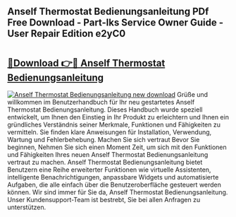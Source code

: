 ## Anself Thermostat Bedienungsanleitung PDf Free Download - Part-lks Service Owner Guide - User Repair Edition e2yC0

# <h2><a href="http://df36gd8.blite.top/?on=Anself+Thermostat+Bedienungsanleitung">🔗Download 👉🔴 Anself Thermostat Bedienungsanleitung</a></h2>

[![Anself Thermostat Bedienungsanleitung new download](https://i.imgur.com/lujVjoI.png)](http://df36gd8.blite.top/?on=Anself+Thermostat+Bedienungsanleitung)
Grüße und willkommen im Benutzerhandbuch für Ihr neu gestartetes Anself Thermostat Bedienungsanleitung. Dieses Handbuch wurde speziell entwickelt, um Ihnen den Einstieg in Ihr Produkt zu erleichtern und Ihnen ein gründliches Verständnis seiner Merkmale, Funktionen und Fähigkeiten zu vermitteln. Sie finden klare Anweisungen für Installation, Verwendung, Wartung und Fehlerbehebung. Machen Sie sich vertraut Bevor Sie beginnen, Nehmen Sie sich einen Moment Zeit, um sich mit den Funktionen und Fähigkeiten Ihres neuen Anself Thermostat Bedienungsanleitung vertraut zu machen. Anself Thermostat Bedienungsanleitung bietet Benutzern eine Reihe erweiterter Funktionen wie virtuelle Assistenten, intelligente Benachrichtigungen, anpassbare Widgets und automatisierte Aufgaben, die alle einfach über die Benutzeroberfläche gesteuert werden können. Wir sind immer für Sie da, Anself Thermostat Bedienungsanleitung. Unser Kundensupport-Team ist bestrebt, Sie bei allen Anfragen zu unterstützen.
